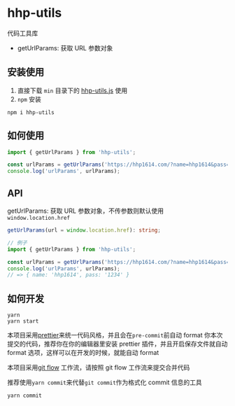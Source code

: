 # hhp-utils

代码工具库

- getUrlParams: 获取 URL 参数对象

## 安装使用

1. 直接下载 `min` 目录下的 [hhp-utils.js](https://github.com/hhp1614/hhp-utils/blob/master/min/hhp-utils.js) 使用
2. `npm` 安装

```shell
npm i hhp-utils
```

## 如何使用

```typescript
import { getUrlParams } from 'hhp-utils';

const urlParams = getUrlParams('https://hhp1614.com/?name=hhp1614&pass=1234');
console.log('urlParams', urlParams);
```

## API

getUrlParams: 获取 URL 参数对象，不传参数则默认使用 `window.location.href`

```typescript
getUrlParams(url = window.location.href): string;

// 例子
import { getUrlParams } from 'hhp-utils';

const urlParams = getUrlParams('https://hhp1614.com/?name=hhp1614&pass=1234');
console.log('urlParams', urlParams);
// => { name: 'hhp1614', pass: '1234' }
```

## 如何开发

```shell
yarn
yarn start
```

本项目采用[prettier](https://prettier.io/)来统一代码风格，并且会在`pre-commit`前自动 format 你本次提交的代码，推荐你在你的编辑器里安装 prettier 插件，并且开启保存文件就自动 format 选项，这样可以在开发的时候，就能自动 format

本项目采用[git flow](https://www.atlassian.com/git/tutorials/comparing-workflows/gitflow-workflow) 工作流，请按照 git flow 工作流来提交合并代码

推荐使用`yarn commit`来代替`git commit`作为格式化 commit 信息的工具

```shell
yarn commit
```
